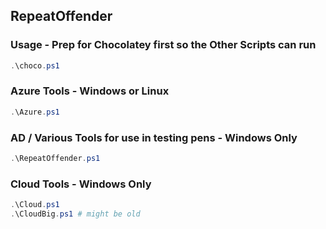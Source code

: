 ﻿## RepeatOffender

### Usage - Prep for Chocolatey first so the Other Scripts can run
```powershell
.\choco.ps1
```

### Azure Tools - Windows or Linux
```powershell
.\Azure.ps1
```

### AD / Various Tools for use in testing pens - Windows Only
```powershell
.\RepeatOffender.ps1
```

### Cloud Tools - Windows Only
```powershell
.\Cloud.ps1
.\CloudBig.ps1 # might be old
```
